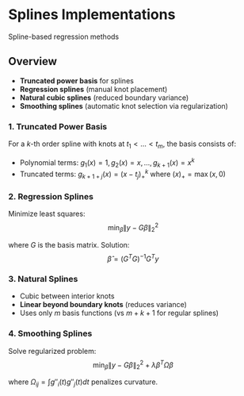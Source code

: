 # Splines Implementations
Spline-based regression methods

## Overview
- **Truncated power basis** for splines
- **Regression splines** (manual knot placement)
- **Natural cubic splines** (reduced boundary variance)
- **Smoothing splines** (automatic knot selection via regularization)

### 1. Truncated Power Basis

For a $k$-th order spline with knots at $t_1 < \dots < t_m$, the basis consists of:
- Polynomial terms: $g_1(x)=1, g_2(x)=x, \dots, g_{k+1}(x)=x^k$
- Truncated terms: $g_{k+1+j}(x) = (x - t_j)_+^k$ where $(x)_+ = \max(x, 0)$

### 2. Regression Splines

Minimize least squares:
$$\min_{\beta} \|y - G\beta\|_2^2$$

where $G$ is the basis matrix. Solution:
$$\hat{\beta} = (G^T G)^{-1} G^T y$$

### 3. Natural Splines

- Cubic between interior knots
- **Linear beyond boundary knots** (reduces variance)
- Uses only $m$ basis functions (vs $m+k+1$ for regular splines)

### 4. Smoothing Splines

Solve regularized problem:
$$\min_{\beta} \|y - G\beta\|_2^2 + \lambda \beta^T \Omega \beta$$

where $\Omega_{ij} = \int g''_i(t) g''_j(t) dt$ penalizes curvature.
